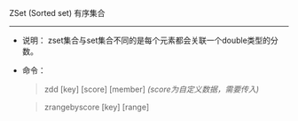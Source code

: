 ZSet (Sorted set) 有序集合
***
- 说明：
    zset集合与set集合不同的是每个元素都会关联一个double类型的分数。

- 命令：

    > zdd [key] [score] [member] *(score为自定义数据，需要传入)*

    > zrangebyscore [key] [range]